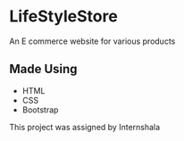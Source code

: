 # LifeStyleStore
An E commerce website for various products

## Made Using
- HTML
- CSS
- Bootstrap

This project was assigned by Internshala
